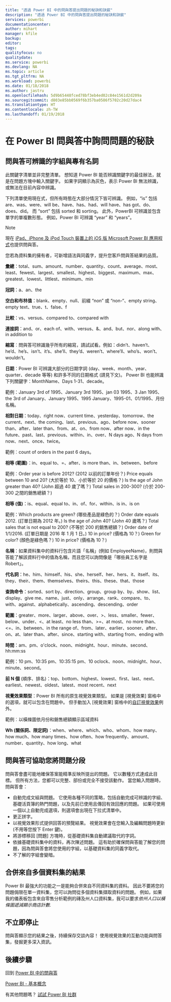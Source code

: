 ```yaml
---
title: "透過 Power BI 中的問與答提出問題的秘訣和訣竅"
description: "透過 Power BI 中的問與答提出問題的秘訣和訣竅"
services: powerbi
documentationcenter: 
author: mihart
manager: kfile
backup: 
editor: 
tags: 
qualityfocus: no
qualitydate: 
ms.service: powerbi
ms.devlang: NA
ms.topic: article
ms.tgt_pltfrm: NA
ms.workload: powerbi
ms.date: 01/18/2018
ms.author: jastru
ms.openlocfilehash: 5d9b65448fced78bf3eb4ed02c84e1561d2d209a
ms.sourcegitcommit: d803e85bb0569f6b357ba0586f5702c20d27dac4
ms.translationtype: HT
ms.contentlocale: zh-TW
ms.lasthandoff: 01/19/2018
---
```

# <a name="tips-for-asking-questions-in-power-bi-qa"></a>在 Power BI 問與答中詢問問題的秘訣
## <a name="words-and-terminology-that-qa-recognizes"></a>問與答可辨識的字組與專有名詞
此關鍵字清單並非完整清單。  想知道 Power BI 能否辨識關鍵字的最佳辦法，就是在問題方塊中輸入關鍵字。  如果字詞顯示為灰色，表示 Power BI 無法辨識，或無法在目前內容中辨識。

下列清單使用現在式，但所有時態在大部分情況下皆可辨識。 例如，“is” 包括 are、was、were、will be、have、has、had、will have、has got、do、does、did。  而 “sort” 包括 sorted 和 sorting。  此外，PowerBI 可辨識並包含單字的單複數形態。 例如，Power BI 可辨識 “year” 和 “years”。

> [!NOTE]
> 現在 [iPad、iPhone 及 iPod Touch 裝置上的 iOS 版 Microsoft Power BI 應用程式](mobile-apps-ios-qna.md)也提供問與答。
> 
> 

您若為資料集的擁有者，可新增語法與同義字，提升您客戶問與答結果的品質。

**彙總**：total、sum、amount、number、quantity、count、average、most、least、fewest、largest、smallest、highest、biggest、maximum、max、greatest、lowest、littlest、minimum、min

**冠詞**：a、an、the

**空白和布林值**：blank、empty、null、前綴 “non” 或 “non-“、empty string、empty text、true、t、false、f

**比較**：vs、versus、compared to、compared with

**連接詞**：and、or、each of、with、versus、&、and、but、nor、along with、in addition to

**縮寫**︰問與答可辨識幾乎所有的縮寫，請試試看。例如：didn’t、haven’t、he’d、he’s、isn’t、it’s、she’ll、they’d、weren’t、where’ll、who’s、won’t、wouldn’t。

**日期**：Power BI 可辨識大部分的日期字詞 (day、week、month、year、quarter、decade 等等) 和許多不同的日期格式 (請見下文)。 Power BI 也能辨識下列關鍵字：MonthName、Days 1-31、decade。

範例：January 3rd of 1995、January 3rd 1995、jan 03 1995、3 Jan 1995、the 3rd of January、January 1995、1995 January、1995-01、01/1995、月份名稱。

**相對日期**：today、right now、current time、yesterday、tomorrow、the current、next、the coming、last、previous、ago、before now、sooner than、after、later than、from、at、on、from now、after now、in the future、past、last、previous、within、in、over、N days ago、N days from now、next、once、twice。

範例︰count of orders in the past 6 days。

**相等 (範圍)**：in、equal to、=、after、is more than、in、between、before

範例︰Order year is before 2012? (2012 以前的訂單年份？) Price equals between 10 and 20? (大於等於 10、小於等於 20 的價格？) Is the age of John greater than 40? (John 超過 40 歲了嗎？) Total sales in 200-300? (介於 200-300 之間的銷售總額？)

**相等 (值)**：is、equal、equal to、in、of、for、within、is in、is on

範例：Which products are green? (哪些產品是綠色的？) Order date equals 2012. (訂單日期為 2012 年。) Is the age of John 40? (John 40 歲嗎？) Total sales that is not equal to 200? (不等於 200 的銷售總額？) Order date of 1/1/2016. (訂單日期是 2016 年 1 月 1 日。) 10 in price? (價格為 10？) Green for color? (顏色是綠色嗎？) 10 in price? (價格為 10？)

**名稱**：如果資料集中的資料行包含片語「名稱」(例如 EmployeeName)，則問與答能了解該資料行中的值為名稱，而且您可以詢問像是「哪些員工名字是 Robert」。

**代名詞**：he、him、himself、his、she、herself、her、hers、it、itself、its、they、their、them、themselves、theirs、this、these、that、those

**查詢命令**：sorted、sort by、direction、group、group by、by、show、list、display、give me、name、just、only、arrange、rank、compare、to、with、against、alphabetically、ascending、descending、order

**範圍**：greater、more、larger、above、over、>、less、smaller、fewer、below、under、<、at least、no less than、>=、at most、no more than、<=、in、between、in the range of、from、later、earlier、sooner、after、on、at、later than、after、since、starting with、starting from、ending with

**時間**：am、pm、o'clock、noon、midnight、hour、minute、second、hh:mm:ss

範例：10 pm、10:35 pm、10:35:15 pm、10 oclock、noon、midnight、hour、minute、second。

**前 N 個** (順序、排名)：top、bottom、highest、lowest、first、last、next、earliest、newest、oldest、latest、most recent、next

**視覺效果類型**：Power BI 所有的原生視覺效果類型。  如果是 [視覺效果] 窗格中的選項，就可以包含在問題中。  但手動加入 [視覺效果] 窗格中的[自訂視覺效果](power-bi-custom-visuals.md)例外。

範例︰以橫條圖依月份和銷售總額顯示區域資料

**Wh (關係詞、限定詞)**：when、where、which、who、whom、how many、how much、how many times、how often、how frequently、amount、number、quantity、how long、what

## <a name="qa-helps-you-phrase-the-question"></a>問與答可協助您將問題分段
問與答會盡可能地確保答案能精準反映所提出的問題。 它以數種方式達成此目標。 但所有方法，您都可以完整、部份或完全不接受該動作。 當您輸入問題時，問與答會：

* 自動完成文組與問題。 它使用各種不同的策略，包括自動完成可辨識的字組、基礎活頁簿的熱門問題，以及先前已使用且傳回有效回應的問題。 如果可使用一個以上自動完成選項，則選項會出現在下拉式清單中。
* 更正拼字。
* 以視覺效果形式提供回答的預覽結果。 視覺效果會在您輸入及編輯問題時更新 (不用等您按下 Enter 鍵)。
* 將游標移回 [問題] 方塊時，從基礎資料集自動建議取代的字詞。
* 依據基礎資料集中的資料，再次陳述問題。 這有助於確保問與答能了解您的問題，因為問與答會將您使用的字組，以基礎資料集的同義字取代。
* 不了解的字組會變暗。

## <a name="combine-results-from-more-than-one-dataset"></a>合併來自多個資料集的結果
Power BI 最強大的功能之一是能夠合併來自不同資料集的資料。  因此不要將您的問題侷限在單一資料集，您可以詢問從多個資料集擷取資料的問題。 例如，如果我的儀表板包含來自零售分析範例的磚及州人口資料集，我可以要求*依州人口以橫條圖遞減顯示商店計數*.

## <a name="dont-stop-now"></a>不立即停止
問與答顯示您的結果之後，持續保存交談內容！ 使用視覺效果的互動功能與問答集，發掘更多深入資訊。

## <a name="next-steps"></a>後續步驟
回到 [Power BI 中的問與答](power-bi-q-and-a.md)  

[Power BI - 基本概念](service-basic-concepts.md)  

有其他問題嗎？ [試試 Power BI 社群](http://community.powerbi.com/)

